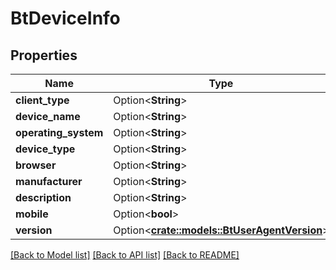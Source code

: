 # BtDeviceInfo

## Properties

Name | Type | Description | Notes
------------ | ------------- | ------------- | -------------
**client_type** | Option<**String**> |  | [optional]
**device_name** | Option<**String**> |  | [optional]
**operating_system** | Option<**String**> |  | [optional]
**device_type** | Option<**String**> |  | [optional]
**browser** | Option<**String**> |  | [optional]
**manufacturer** | Option<**String**> |  | [optional]
**description** | Option<**String**> |  | [optional]
**mobile** | Option<**bool**> |  | [optional]
**version** | Option<[**crate::models::BtUserAgentVersion**](BTUserAgentVersion.md)> |  | [optional]

[[Back to Model list]](../README.md#documentation-for-models) [[Back to API list]](../README.md#documentation-for-api-endpoints) [[Back to README]](../README.md)


